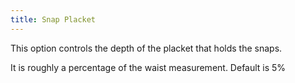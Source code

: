 ```yaml
---
title: Snap Placket
---
```


This option controls the depth of the placket that holds the snaps.

It is roughly a percentage of the waist measurement. Default is 5%
